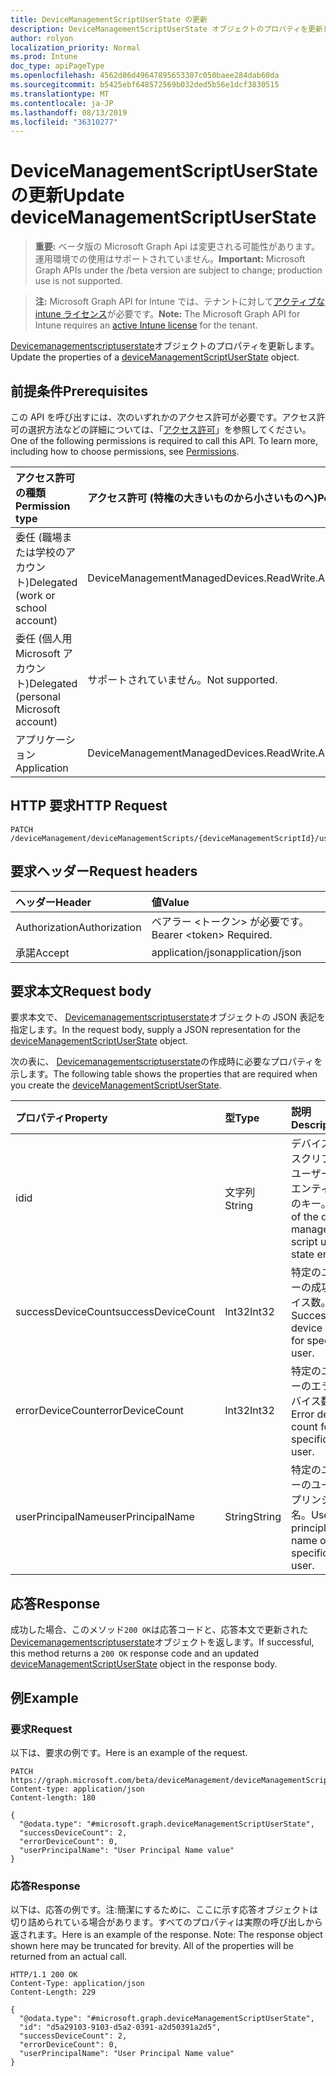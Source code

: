 ```yaml
---
title: DeviceManagementScriptUserState の更新
description: DeviceManagementScriptUserState オブジェクトのプロパティを更新します。
author: rolyon
localization_priority: Normal
ms.prod: Intune
doc_type: apiPageType
ms.openlocfilehash: 4562d86d49647895653307c050baee284dab60da
ms.sourcegitcommit: b5425ebf648572569b032ded5b56e1dcf3830515
ms.translationtype: MT
ms.contentlocale: ja-JP
ms.lasthandoff: 08/13/2019
ms.locfileid: "36310277"
---
```

# <a name="update-devicemanagementscriptuserstate"></a><span data-ttu-id="60a4a-103">DeviceManagementScriptUserState の更新</span><span class="sxs-lookup"><span data-stu-id="60a4a-103">Update deviceManagementScriptUserState</span></span>

> <span data-ttu-id="60a4a-104">**重要:** ベータ版の Microsoft Graph Api は変更される可能性があります。運用環境での使用はサポートされていません。</span><span class="sxs-lookup"><span data-stu-id="60a4a-104">**Important:** Microsoft Graph APIs under the /beta version are subject to change; production use is not supported.</span></span>

> <span data-ttu-id="60a4a-105">**注:** Microsoft Graph API for Intune では、テナントに対して[アクティブな intune ライセンス](https://go.microsoft.com/fwlink/?linkid=839381)が必要です。</span><span class="sxs-lookup"><span data-stu-id="60a4a-105">**Note:** The Microsoft Graph API for Intune requires an [active Intune license](https://go.microsoft.com/fwlink/?linkid=839381) for the tenant.</span></span>

<span data-ttu-id="60a4a-106">[Devicemanagementscriptuserstate](../resources/intune-devices-devicemanagementscriptuserstate.md)オブジェクトのプロパティを更新します。</span><span class="sxs-lookup"><span data-stu-id="60a4a-106">Update the properties of a [deviceManagementScriptUserState](../resources/intune-devices-devicemanagementscriptuserstate.md) object.</span></span>

## <a name="prerequisites"></a><span data-ttu-id="60a4a-107">前提条件</span><span class="sxs-lookup"><span data-stu-id="60a4a-107">Prerequisites</span></span>
<span data-ttu-id="60a4a-p101">この API を呼び出すには、次のいずれかのアクセス許可が必要です。アクセス許可の選択方法などの詳細については、「[アクセス許可](/graph/permissions-reference)」を参照してください。</span><span class="sxs-lookup"><span data-stu-id="60a4a-p101">One of the following permissions is required to call this API. To learn more, including how to choose permissions, see [Permissions](/graph/permissions-reference).</span></span>

|<span data-ttu-id="60a4a-110">アクセス許可の種類</span><span class="sxs-lookup"><span data-stu-id="60a4a-110">Permission type</span></span>|<span data-ttu-id="60a4a-111">アクセス許可 (特権の大きいものから小さいものへ)</span><span class="sxs-lookup"><span data-stu-id="60a4a-111">Permissions (from most to least privileged)</span></span>|
|:---|:---|
|<span data-ttu-id="60a4a-112">委任 (職場または学校のアカウント)</span><span class="sxs-lookup"><span data-stu-id="60a4a-112">Delegated (work or school account)</span></span>|<span data-ttu-id="60a4a-113">DeviceManagementManagedDevices.ReadWrite.All</span><span class="sxs-lookup"><span data-stu-id="60a4a-113">DeviceManagementManagedDevices.ReadWrite.All</span></span>|
|<span data-ttu-id="60a4a-114">委任 (個人用 Microsoft アカウント)</span><span class="sxs-lookup"><span data-stu-id="60a4a-114">Delegated (personal Microsoft account)</span></span>|<span data-ttu-id="60a4a-115">サポートされていません。</span><span class="sxs-lookup"><span data-stu-id="60a4a-115">Not supported.</span></span>|
|<span data-ttu-id="60a4a-116">アプリケーション</span><span class="sxs-lookup"><span data-stu-id="60a4a-116">Application</span></span>|<span data-ttu-id="60a4a-117">DeviceManagementManagedDevices.ReadWrite.All</span><span class="sxs-lookup"><span data-stu-id="60a4a-117">DeviceManagementManagedDevices.ReadWrite.All</span></span>|

## <a name="http-request"></a><span data-ttu-id="60a4a-118">HTTP 要求</span><span class="sxs-lookup"><span data-stu-id="60a4a-118">HTTP Request</span></span>
<!-- {
  "blockType": "ignored"
}
-->
``` http
PATCH /deviceManagement/deviceManagementScripts/{deviceManagementScriptId}/userRunStates/{deviceManagementScriptUserStateId}
```

## <a name="request-headers"></a><span data-ttu-id="60a4a-119">要求ヘッダー</span><span class="sxs-lookup"><span data-stu-id="60a4a-119">Request headers</span></span>
|<span data-ttu-id="60a4a-120">ヘッダー</span><span class="sxs-lookup"><span data-stu-id="60a4a-120">Header</span></span>|<span data-ttu-id="60a4a-121">値</span><span class="sxs-lookup"><span data-stu-id="60a4a-121">Value</span></span>|
|:---|:---|
|<span data-ttu-id="60a4a-122">Authorization</span><span class="sxs-lookup"><span data-stu-id="60a4a-122">Authorization</span></span>|<span data-ttu-id="60a4a-123">ベアラー &lt;トークン&gt; が必要です。</span><span class="sxs-lookup"><span data-stu-id="60a4a-123">Bearer &lt;token&gt; Required.</span></span>|
|<span data-ttu-id="60a4a-124">承諾</span><span class="sxs-lookup"><span data-stu-id="60a4a-124">Accept</span></span>|<span data-ttu-id="60a4a-125">application/json</span><span class="sxs-lookup"><span data-stu-id="60a4a-125">application/json</span></span>|

## <a name="request-body"></a><span data-ttu-id="60a4a-126">要求本文</span><span class="sxs-lookup"><span data-stu-id="60a4a-126">Request body</span></span>
<span data-ttu-id="60a4a-127">要求本文で、 [Devicemanagementscriptuserstate](../resources/intune-devices-devicemanagementscriptuserstate.md)オブジェクトの JSON 表記を指定します。</span><span class="sxs-lookup"><span data-stu-id="60a4a-127">In the request body, supply a JSON representation for the [deviceManagementScriptUserState](../resources/intune-devices-devicemanagementscriptuserstate.md) object.</span></span>

<span data-ttu-id="60a4a-128">次の表に、 [Devicemanagementscriptuserstate](../resources/intune-devices-devicemanagementscriptuserstate.md)の作成時に必要なプロパティを示します。</span><span class="sxs-lookup"><span data-stu-id="60a4a-128">The following table shows the properties that are required when you create the [deviceManagementScriptUserState](../resources/intune-devices-devicemanagementscriptuserstate.md).</span></span>

|<span data-ttu-id="60a4a-129">プロパティ</span><span class="sxs-lookup"><span data-stu-id="60a4a-129">Property</span></span>|<span data-ttu-id="60a4a-130">型</span><span class="sxs-lookup"><span data-stu-id="60a4a-130">Type</span></span>|<span data-ttu-id="60a4a-131">説明</span><span class="sxs-lookup"><span data-stu-id="60a4a-131">Description</span></span>|
|:---|:---|:---|
|<span data-ttu-id="60a4a-132">id</span><span class="sxs-lookup"><span data-stu-id="60a4a-132">id</span></span>|<span data-ttu-id="60a4a-133">文字列</span><span class="sxs-lookup"><span data-stu-id="60a4a-133">String</span></span>|<span data-ttu-id="60a4a-134">デバイス管理スクリプトのユーザー状態エンティティのキー。</span><span class="sxs-lookup"><span data-stu-id="60a4a-134">Key of the device management script user state entity.</span></span>|
|<span data-ttu-id="60a4a-135">successDeviceCount</span><span class="sxs-lookup"><span data-stu-id="60a4a-135">successDeviceCount</span></span>|<span data-ttu-id="60a4a-136">Int32</span><span class="sxs-lookup"><span data-stu-id="60a4a-136">Int32</span></span>|<span data-ttu-id="60a4a-137">特定のユーザーの成功デバイス数。</span><span class="sxs-lookup"><span data-stu-id="60a4a-137">Success device count for specific user.</span></span>|
|<span data-ttu-id="60a4a-138">errorDeviceCount</span><span class="sxs-lookup"><span data-stu-id="60a4a-138">errorDeviceCount</span></span>|<span data-ttu-id="60a4a-139">Int32</span><span class="sxs-lookup"><span data-stu-id="60a4a-139">Int32</span></span>|<span data-ttu-id="60a4a-140">特定のユーザーのエラーデバイス数。</span><span class="sxs-lookup"><span data-stu-id="60a4a-140">Error device count for specific user.</span></span>|
|<span data-ttu-id="60a4a-141">userPrincipalName</span><span class="sxs-lookup"><span data-stu-id="60a4a-141">userPrincipalName</span></span>|<span data-ttu-id="60a4a-142">String</span><span class="sxs-lookup"><span data-stu-id="60a4a-142">String</span></span>|<span data-ttu-id="60a4a-143">特定のユーザーのユーザープリンシパル名。</span><span class="sxs-lookup"><span data-stu-id="60a4a-143">User principle name of specific user.</span></span>|



## <a name="response"></a><span data-ttu-id="60a4a-144">応答</span><span class="sxs-lookup"><span data-stu-id="60a4a-144">Response</span></span>
<span data-ttu-id="60a4a-145">成功した場合、このメソッド`200 OK`は応答コードと、応答本文で更新された[Devicemanagementscriptuserstate](../resources/intune-devices-devicemanagementscriptuserstate.md)オブジェクトを返します。</span><span class="sxs-lookup"><span data-stu-id="60a4a-145">If successful, this method returns a `200 OK` response code and an updated [deviceManagementScriptUserState](../resources/intune-devices-devicemanagementscriptuserstate.md) object in the response body.</span></span>

## <a name="example"></a><span data-ttu-id="60a4a-146">例</span><span class="sxs-lookup"><span data-stu-id="60a4a-146">Example</span></span>

### <a name="request"></a><span data-ttu-id="60a4a-147">要求</span><span class="sxs-lookup"><span data-stu-id="60a4a-147">Request</span></span>
<span data-ttu-id="60a4a-148">以下は、要求の例です。</span><span class="sxs-lookup"><span data-stu-id="60a4a-148">Here is an example of the request.</span></span>
``` http
PATCH https://graph.microsoft.com/beta/deviceManagement/deviceManagementScripts/{deviceManagementScriptId}/userRunStates/{deviceManagementScriptUserStateId}
Content-type: application/json
Content-length: 180

{
  "@odata.type": "#microsoft.graph.deviceManagementScriptUserState",
  "successDeviceCount": 2,
  "errorDeviceCount": 0,
  "userPrincipalName": "User Principal Name value"
}
```

### <a name="response"></a><span data-ttu-id="60a4a-149">応答</span><span class="sxs-lookup"><span data-stu-id="60a4a-149">Response</span></span>
<span data-ttu-id="60a4a-p102">以下は、応答の例です。注:簡潔にするために、ここに示す応答オブジェクトは切り詰められている場合があります。すべてのプロパティは実際の呼び出しから返されます。</span><span class="sxs-lookup"><span data-stu-id="60a4a-p102">Here is an example of the response. Note: The response object shown here may be truncated for brevity. All of the properties will be returned from an actual call.</span></span>
``` http
HTTP/1.1 200 OK
Content-Type: application/json
Content-Length: 229

{
  "@odata.type": "#microsoft.graph.deviceManagementScriptUserState",
  "id": "d5a29103-9103-d5a2-0391-a2d50391a2d5",
  "successDeviceCount": 2,
  "errorDeviceCount": 0,
  "userPrincipalName": "User Principal Name value"
}
```






